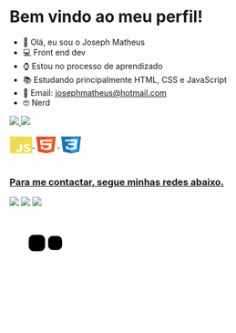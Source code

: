 # Bem vindo ao meu perfil!
- 👋 Olá, eu sou o Joseph Matheus
- 💻 Front end dev
- ⌚ Estou no processo de aprendizado
- 📚 Estudando principalmente HTML, CSS e JavaScript
- 📧 Email: josephmatheus@hotmail.com
- 🤓 Nerd

<div>
  <a href="https://github.com/josephmatheus">
  <img height="180em" src="https://github-readme-stats.vercel.app/api?username=josephmatheus&show_icons=true&theme=tokyonight&include_all_commits=true&count_private=true"/>
  <img height="180em" src="https://github-readme-stats.vercel.app/api/top-langs/?username=josephmatheus&layout=compact&langs_count=6&theme=tokyonight"/>
</div>
<div style="display: inline_block"><br>
  <img align="center" alt="Js" height="30" width="40" src="https://raw.githubusercontent.com/devicons/devicon/master/icons/javascript/javascript-plain.svg">
  <img align="center" alt="HTML" height="30" width="40" src="https://raw.githubusercontent.com/devicons/devicon/master/icons/html5/html5-original.svg">
  <img align="center" alt="CSS" height="30" width="40" src="https://raw.githubusercontent.com/devicons/devicon/master/icons/css3/css3-original.svg">
</div>
 
 <br>
 
  ### Para me contactar, segue minhas redes abaixo.
 
<div> 
  <!-- <a href="https://www.youtube.com/devemdobro" target="_blank"><img src="https://img.shields.io/badge/YouTube-FF0000?style=for-the-badge&logo=youtube&logoColor=white" target="_blank"></a>-->
  <a href="https://instagram.com/josephiit" target="_blank"><img src="https://img.shields.io/badge/-Instagram-%23E4405F?style=for-the-badge&logo=instagram&logoColor=white" target="_blank"></a>
 <!-- <a href="https://discord.gg/5DVhGKVf4h" target="_blank"><img src="https://img.shields.io/badge/Discord-7289DA?style=for-the-badge&logo=discord&logoColor=white" target="_blank"></a> -->
  <a href = "mailto:josephmatheus@hotmail.com"><img src="https://img.shields.io/badge/-Hotmail-221C7A?style=for-the-badge&logo=hotmail&logoColor=white" target="_blank"></a>
  <a href="https://www.linkedin.com/in/joseph-matheus-39208a109/" target="_blank"><img src="https://img.shields.io/badge/-LinkedIn-%230077B5?style=for-the-badge&logo=linkedin&logoColor=white" target="_blank"></a> 
 
  ![Snake animation](https://github.com/josephmatheus/josephmatheus/blob/output/github-contribution-grid-snake.svg)

</div>

<!--
**josephmatheus/josephmatheus** is a ✨ _special_ ✨ repository because its `README.md` (this file) appears on your GitHub profile.

Here are some ideas to get you started:

- 👋 Olá, eu sou o Joseph Matheus
- 💻 Front end dev
- ⌚ Estou no processo de aprendizado
- 📚 Estudando principalmente HTML, CSS e JavaScript
- 📧 Email: josephmatheus@hotmail.com
- 🤓 Nerd
-->
